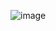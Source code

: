 ![image](https://github.com/KOLLIDEEPTHI/OIBSIP/assets/118708104/ebdd9cb3-f5e6-4156-8c61-f51712d1f9f8)
